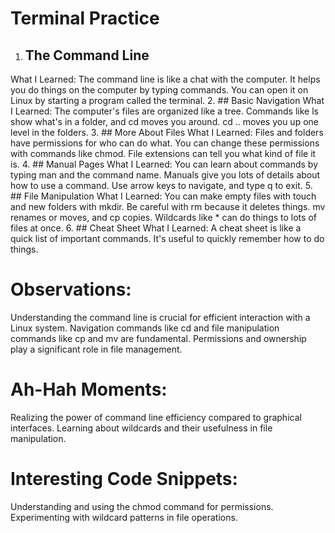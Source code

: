 # Terminal Practice

1. ## The Command Line
What I Learned:
The command line is like a chat with the computer.
It helps you do things on the computer by typing commands.
You can open it on Linux by starting a program called the terminal.
2. ## Basic Navigation
What I Learned:
The computer's files are organized like a tree.
Commands like ls show what's in a folder, and cd moves you around.
cd .. moves you up one level in the folders.
3. ## More About Files
What I Learned:
Files and folders have permissions for who can do what.
You can change these permissions with commands like chmod.
File extensions can tell you what kind of file it is.
4. ## Manual Pages
What I Learned:
You can learn about commands by typing man and the command name.
Manuals give you lots of details about how to use a command.
Use arrow keys to navigate, and type q to exit.
5. ## File Manipulation
What I Learned:
You can make empty files with touch and new folders with mkdir.
Be careful with rm because it deletes things.
mv renames or moves, and cp copies.
Wildcards like * can do things to lots of files at once.
6. ## Cheat Sheet
What I Learned:
A cheat sheet is like a quick list of important commands.
It's useful to quickly remember how to do things.

# Observations:

Understanding the command line is crucial for efficient interaction with a Linux system.
Navigation commands like cd and file manipulation commands like cp and mv are fundamental.
Permissions and ownership play a significant role in file management.

# Ah-Hah Moments:

Realizing the power of command line efficiency compared to graphical interfaces.
Learning about wildcards and their usefulness in file manipulation.

# Interesting Code Snippets:

Understanding and using the chmod command for permissions.
Experimenting with wildcard patterns in file operations.
